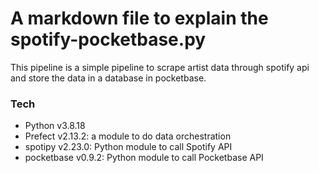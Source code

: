 # A markdown file to explain the spotify-pocketbase.py 
This pipeline is a simple pipeline to scrape artist data through spotify api and store the data in a database in pocketbase.

### Tech
- Python v3.8.18
- Prefect v2.13.2: a module to do data orchestration
- spotipy v2.23.0: Python module to call Spotify API
- pocketbase v0.9.2: Python module to call Pocketbase API

